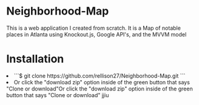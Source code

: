 <h1> Neighborhood-Map </h1>
This is a web application I created from scratch. It is a Map of notable places in Atlanta using Knockout.js, Google API's, and the MVVM model

<h1>Installation</h1>
<li> ```$ git clone https://github.com/rellison27/Neighborhood-Map.git ```</li>
<li> Or click the "download zip" option inside of the green button that says "Clone or download"Or click the "download zip" option inside of the green button that says "Clone or download" jjiu
